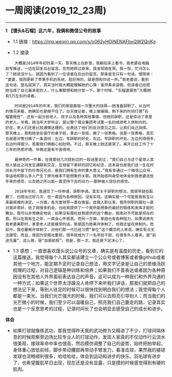 # 一周阅读(2019_12_23周)

---
**1 【馒头&石榴】这六年，我俩和微信公号的故事**

- 1.1 链接：https://mp.weixin.qq.com/s/o062yHOiNENAFbxQW2QnKg

- 1.2 摘录
~~~
    大概是2014年年初的某一天。那天晚上在卧室，我躺在床上看书，我老婆在电脑  
前写推送，一边在回复后台留言。忽然她转过身来，我发现她在哭。我一惊，忙问怎么  
了？她说没什么，就因为看到了一位读者在后台的留言。那条留言只有一句话，很简单：  
“婆婆，我刚更新了苹果手机的系统，挺好用的，就是想和你说一声。”我老婆说，看到  
这句话，莫名就哭了。其实当时我大概能理解她的心情：虽然素未谋面，但读者已经把  
她当成了自己最亲密的人，什么事都想和她分享一下。那个时候，“石榴婆报告”大概拥  
有5万左右的读者。

    时间是2014年的年末，我们的家庭面临一次重大的抉择——她准备辞职了。从当时
的情况来看，她确实也是撑不住了。白天做记者，晚上做编辑，剩下来的时间打理”石  
榴婆报告“，还有一起分担老人、孩子以及各种其他事情。但她的辞职，还是惊动了家里  
的老人。毕竟，她当年大学毕业，是以整个报业集团考试第一名的成绩考入体制内的。  
好在，老人们还是比较通情达理的，在表达了他们的反对意见之后，让我们自己抉择。  
那天晚上，我和她坐在餐厅的桌子前，拿出一张纸，画了一张表格。说是一张表格，其实  
也就是对等分画了一条竖线：左边，写辞职的好处，右边，写辞职的坏处。左边列得很多，  
右边列得很少。答案我们俩都心知肚明。不过，那天晚上她还是哭了。离开已经工作了十  
三年的熟悉环境，毕竟还是有不舍得吧。    

    最神奇的一件事，在我曾经几次提到过的一段话里说过：“我们自己与这个星球上其  
他人彼此之间发生通联和交互，互相留下美好的回忆和纪念，这本身也是我们这一生在时  
间长河中留下的珍贵闪光点，是我们拥有生命的重大意义。”我有幸通过一个微信公众号，  
幸运地和那么多人产生了原先根本不能想象的关联。我开始感同身受地体会到我老婆这些  
年来的感受，以及她之所以能一直坚持下去的动力——那种被人信任的感觉。  

    2018年年初，我递交了一份申请，辞职申请。其实关于辞职的想法，我很早就在酝
酿了，也提出过好几次，但一直因为各种原因，没有实现。这确实是一个可能是我有生以  
来最艰难的决定。一方面，各方面领导一直在挽留。自我入职以来，我所供职的报社一直  
对我非常好，给了我很多机会，也给我提供了一个我所能想象的最好的锻炼和发挥才能的  
舞台。我可以非常确定地说：如果没有报社给我提供的这个舞台，我绝对不可能是现在的  
我。所以在我有生之年，一直会心怀感恩。而另一方面，家庭也有各种阻力。如果说原先  
我老婆离职时，家里老人还能接受的话，那是因为她离开体制了，但我还留在体制内。而  
如今，我也要离开体制了，对他们那一代已经习惯“单位”这个概念的人来说，确实有点无  
法接受。而且，我因为受报社重视，很早就成为了一名年轻干部，在很多外人看来，是“前  
途无量”，这么做，是“自毁前程”。但是，那一次，我还是下定决心了。

~~~

- 1.3 感想：一直很喜欢馒头说公众号的文章，确实是有温度的历史，看到它的这篇推送，我觉得每个人其实都该建立一个公众号或者博客或者像github或者其他一个地方，能定期不定时记录自己想法，用文字记录是让自己的思维活跃梳理的过程，对自己逻辑是种训练和培养；如果我们不善表达或者因为各种原因没有在其他人外界面前表达自己的声音，这可以成为一种我们和外界沟通的一种方式；如果这个世界太浮躁没人肯停下来听我们讲话，那我们就把自己的想法记下来，等别人驻足的时候可以很快找到明白我们的想法；我觉得每个人都是一束光，当我们光芒强大的时候，我们可以去照亮引导别人；而当我们的光芒微小的时候，我们至少可以温暖自己，照亮我们自己要走的路，记录其实也是一个反思思考的过程，记录时间长了也会明显去感受自己的成长和进步。

**体会**

- 如果打球就像练武功，那我觉得昨天我的武功修为又精进了不少，打球间隔休息的时候观察旁边场比较专业人的打球动作，发现人家真的不仅动作行云流水很美观，接球率命中率也很高，然后模仿调整了自己的姿势，始终把拍举起，身体重心放低前倾，脚步带动腰部再带动手臂发力，看准击球，果然我的接球发球也流畅顺利很多，哈哈哈哈，体会到运动和进步的快乐。羽毛球有进步了，也希望腹肌早日出现，现在还是没有显露，只是摸的时候感觉得到有硬的肌肉。